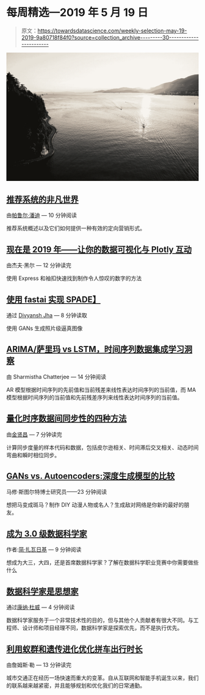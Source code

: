 # 每周精选—2019 年 5 月 19 日

> 原文：<https://towardsdatascience.com/weekly-selection-may-19-2019-9a80718f84f0?source=collection_archive---------30----------------------->

![](img/99ef12d043ff07d1feb53f00450dd423.png)

## [推荐系统的非凡世界](/the-remarkable-world-of-recommender-systems-bff4b9cbe6a7)

由[帕鲁尔·潘迪](https://medium.com/u/7053de462a28?source=post_page-----9a80718f84f0--------------------------------) — 10 分钟阅读

推荐系统概述以及它们如何提供一种有效的定向营销形式。

## [现在是 2019 年——让你的数据可视化与 Plotly 互动](/its-2019-make-your-data-visualizations-interactive-with-plotly-b361e7d45dc6)

由杰夫·黑尔 — 12 分钟读完

使用 Express 和袖扣快速找到制作令人惊叹的数字的方法

## [使用 fastai 实现 SPADE】](/implementing-spade-using-fastai-6ad86b94030a)

通过 [Divyansh Jha](https://medium.com/u/463c1e39f861?source=post_page-----9a80718f84f0--------------------------------) — 8 分钟读取

使用 GANs 生成照片级逼真图像

## [ARIMA/萨里玛 vs LSTM，时间序列数据集成学习洞察](/arima-sarima-vs-lstm-with-ensemble-learning-insights-for-time-series-data-509a5d87f20a)

由 Sharmistha Chatterjee — 14 分钟阅读

AR 模型根据时间序列的先前值和当前残差来线性表达时间序列的当前值，而 MA 模型根据时间序列的当前值和先前残差序列来线性表达时间序列的当前值。

## [量化时序数据间同步性的四种方法](/four-ways-to-quantify-synchrony-between-time-series-data-b99136c4a9c9)

由[金贤昌](https://medium.com/u/ed25f2e73793?source=post_page-----9a80718f84f0--------------------------------) — 7 分钟读完

计算同步度量的样本代码和数据，包括皮尔逊相关、时间滞后交叉相关、动态时间弯曲和瞬时相位同步。

## [GANs vs. Autoencoders:深度生成模型的比较](/gans-vs-autoencoders-comparison-of-deep-generative-models-985cf15936ea)

马修·斯图尔特博士研究员——23 分钟阅读

想把马变成斑马？制作 DIY 动漫人物或名人？生成敌对网络是你新的最好的朋友。

## [成为 3.0 级数据科学家](/becoming-a-level-3-0-data-scientist-52641ff73cb3)

作者:[简·扎瓦日基](https://medium.com/u/e746a0fcb7b6?source=post_page-----9a80718f84f0--------------------------------) — 9 分钟阅读

想成为大三，大四，还是首席数据科学家？了解在数据科学职业竞赛中你需要做些什么

## [数据科学家是思想家](/data-scientists-are-thinkers-a36cc186d570)

通过[康纳·杜威](https://medium.com/u/ee856fa71ed0?source=post_page-----9a80718f84f0--------------------------------) — 4 分钟阅读

数据科学家服务于一个非常技术性的目的，但与其他个人贡献者有很大不同。与工程师、设计师和项目经理不同，数据科学家是探索优先，而不是执行优先。

## [利用蚁群和遗传进化优化拼车出行时长](/using-ant-colony-and-genetic-evolution-to-optimize-ride-sharing-trip-duration-56194215923f)

由詹姆斯·勒 — 13 分钟读完

城市交通正在经历一场快速而重大的变革。自从互联网和智能手机诞生以来，我们的联系越来越紧密，并且能够规划和优化我们的日常通勤。
